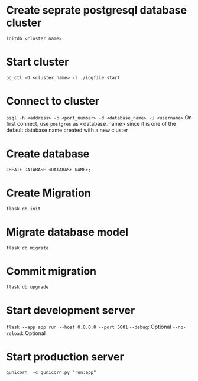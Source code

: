 # Create seprate postgresql database cluster
`initdb <cluster_name>`

# Start cluster
`pg_ctl -D <cluster_name> -l ./logfile start`

# Connect to cluster
`psql -h <address> -p <port_number> -d <database_name> -U <username>`
On first connect, use `postgres` as <database_name> since it is one of the default database name created with a new cluster

# Create database
`CREATE DATABASE <DATABASE_NAME>;`

# Create Migration
`flask db init`

# Migrate database model
`flask db migrate`

# Commit migration
`flask db upgrade`

# Start development server
`flask --app app run --host 0.0.0.0 --port 5001`
`--debug`: Optional
`--no-reload`: Optional

# Start production server
`gunicorn  -c gunicorn.py "run:app"`

